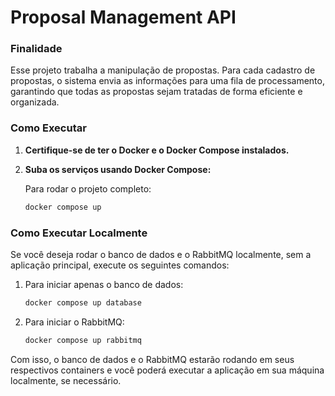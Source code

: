 # Proposal Management API

### Finalidade

Esse projeto trabalha a manipulação de propostas. Para cada cadastro de propostas, o sistema envia as informações para uma fila de processamento, garantindo que todas as propostas sejam tratadas de forma eficiente e organizada.

### Como Executar

1. **Certifique-se de ter o Docker e o Docker Compose instalados.**

2. **Suba os serviços usando Docker Compose:**

   Para rodar o projeto completo:

   ```bash
   docker compose up
   ```

### Como Executar Localmente

Se você deseja rodar o banco de dados e o RabbitMQ localmente, sem a aplicação principal, execute os seguintes comandos:

1. Para iniciar apenas o banco de dados:

    ```bash
    docker compose up database
    ```

2. Para iniciar o RabbitMQ:

    ```bash
    docker compose up rabbitmq
    ```

Com isso, o banco de dados e o RabbitMQ estarão rodando em seus respectivos containers e você poderá executar a aplicação em sua máquina localmente, se necessário.


